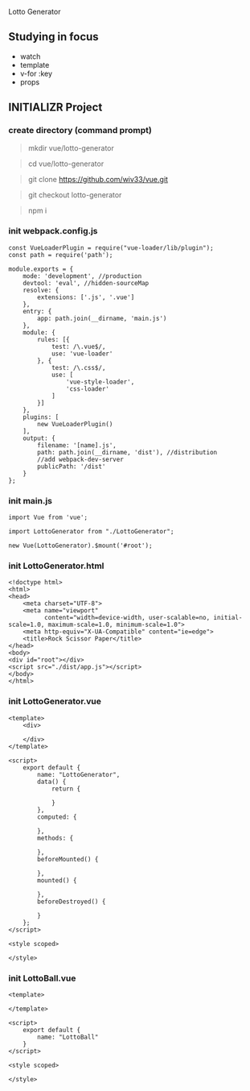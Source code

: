 Lotto Generator

## Studying in focus
* watch
* template
* v-for :key
* props

## INITIALIZR Project

### create directory (command prompt)
> mkdir vue/lotto-generator

> cd vue/lotto-generator

> git clone https://github.com/wiv33/vue.git

> git checkout lotto-generator

> npm i

### init webpack.config.js

```
const VueLoaderPlugin = require("vue-loader/lib/plugin");
const path = require('path');

module.exports = {
    mode: 'development', //production
    devtool: 'eval', //hidden-sourceMap
    resolve: {
        extensions: ['.js', '.vue']
    },
    entry: {
        app: path.join(__dirname, 'main.js')
    },
    module: {
        rules: [{
            test: /\.vue$/,
            use: 'vue-loader'
        }, {
            test: /\.css$/,
            use: [
                'vue-style-loader',
                'css-loader'
            ]
        }]
    },
    plugins: [
        new VueLoaderPlugin()
    ],
    output: {
        filename: '[name].js',
        path: path.join(__dirname, 'dist'), //distribution
        //add webpack-dev-server
        publicPath: '/dist'
    }
};
```


### init main.js

```
import Vue from 'vue';

import LottoGenerator from "./LottoGenerator";

new Vue(LottoGenerator).$mount('#root');
```

### init LottoGenerator.html

```
<!doctype html>
<html>
<head>
    <meta charset="UTF-8">
    <meta name="viewport"
          content="width=device-width, user-scalable=no, initial-scale=1.0, maximum-scale=1.0, minimum-scale=1.0">
    <meta http-equiv="X-UA-Compatible" content="ie=edge">
    <title>Rock Scissor Paper</title>
</head>
<body>
<div id="root"></div>
<script src="./dist/app.js"></script>
</body>
</html>
```

### init LottoGenerator.vue

```
<template>
    <div>

    </div>
</template>

<script>
    export default {
        name: "LottoGenerator",
        data() {
            return {
                
            }
        },
        computed: {
            
        },
        methods: {
            
        },
        beforeMounted() {
            
        },
        mounted() {
            
        },
        beforeDestroyed() {
            
        }
    };
</script>

<style scoped>
    
</style>
```

### init LottoBall.vue

```
<template>
    
</template>

<script>
    export default {
        name: "LottoBall"
    }
</script>

<style scoped>

</style>
```
